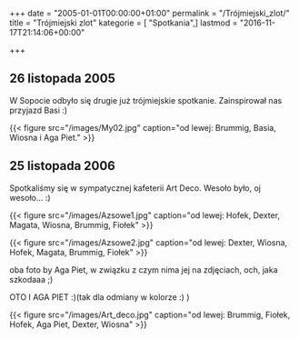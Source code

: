 +++
date = "2005-01-01T00:00:00+01:00"
permalink = "/Trójmiejski_zlot/"
title = "Trójmiejski zlot"
kategorie = [ "Spotkania",]
lastmod = "2016-11-17T21:14:06+00:00"

+++

## 26 listopada 2005

W Sopocie odbyło się drugie już trójmiejskie spotkanie. Zainspirował nas
przyjazd Basi :)

{{< figure src="/images/My02.jpg" caption="od lewej: Brummig, Basia, Wiosna i Aga Piet." >}}

## 25 listopada 2006

Spotkaliśmy się w sympatycznej kafeterii Art Deco. Wesoło było, oj wesoło... :)

{{< figure src="/images/Azsowe1.jpg" caption="od lewej: Hofek, Dexter, Magata, Wiosna, Brummig, Fiołek" >}}

{{< figure src="/images/Azsowe2.jpg" caption="od lewej: Dexter, Wiosna, Hofek, Magata, Brummig, Fiołek" >}}

oba foto by Aga Piet, w związku z czym nima jej na zdjęciach, och, jaka szkodaaa ;)

OTO I AGA PIET :)(tak dla odmiany w kolorze :) )

{{< figure src="/images/Art_deco.jpg" caption="od lewej: Brummig, Fiołek, Hofek, Aga Piet, Dexter, Wiosna" >}}
